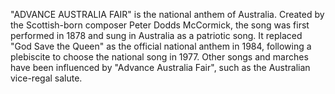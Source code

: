 "ADVANCE AUSTRALIA FAIR" is the national anthem of Australia. Created by the Scottish-born composer Peter Dodds McCormick, the song was first performed in 1878 and sung in Australia as a patriotic song. It replaced "God Save the Queen" as the official national anthem in 1984, following a plebiscite to choose the national song in 1977. Other songs and marches have been influenced by "Advance Australia Fair", such as the Australian vice-regal salute.
